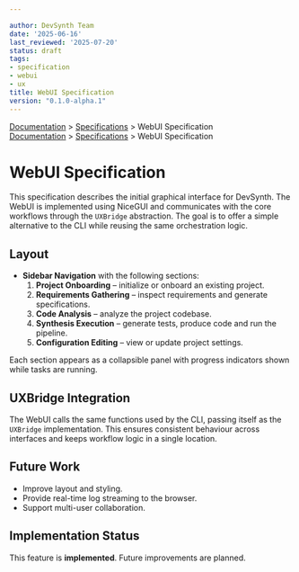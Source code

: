 ```yaml
---

author: DevSynth Team
date: '2025-06-16'
last_reviewed: '2025-07-20'
status: draft
tags:
- specification
- webui
- ux
title: WebUI Specification
version: "0.1.0-alpha.1"
---
```

<div class="breadcrumbs">
<a href="../index.md">Documentation</a> &gt; <a href="index.md">Specifications</a> &gt; WebUI Specification
</div>

<div class="breadcrumbs">
<a href="../index.md">Documentation</a> &gt; <a href="index.md">Specifications</a> &gt; WebUI Specification
</div>

# WebUI Specification

This specification describes the initial graphical interface for
DevSynth. The WebUI is implemented using NiceGUI and communicates
with the core workflows through the `UXBridge` abstraction. The goal is
to offer a simple alternative to the CLI while reusing the same
orchestration logic.

## Layout

- **Sidebar Navigation** with the following sections:
  1. **Project Onboarding** – initialize or onboard an existing project.
  2. **Requirements Gathering** – inspect requirements and generate
     specifications.
  3. **Code Analysis** – analyze the project codebase.
  4. **Synthesis Execution** – generate tests, produce code and run the
     pipeline.
  5. **Configuration Editing** – view or update project settings.

Each section appears as a collapsible panel with progress indicators
shown while tasks are running.

## UXBridge Integration

The WebUI calls the same functions used by the CLI, passing itself as
the `UXBridge` implementation. This ensures consistent behaviour across
interfaces and keeps workflow logic in a single location.

## Future Work

- Improve layout and styling.
- Provide real-time log streaming to the browser.
- Support multi-user collaboration.
## Implementation Status

This feature is **implemented**. Future improvements are planned.

